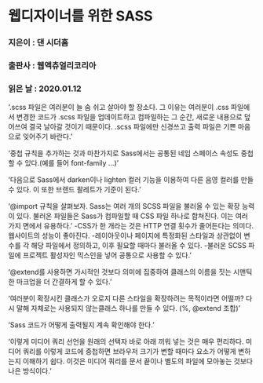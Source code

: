 # 웹디자이너를 위한 SASS
### 지은이 : 댄 시더홈
### 출판사 : 웹액츄얼리코리아
### 읽은 날 : 2020.01.12

‘.scss 파일은 여러분이 늘 숨 쉬고 살아야 할 장소다. 그 이유는 여러분이 .css 파일에서 변경한 코드가 .scss 파일을 업데이트하고 컴파일하는 그 순간, 새로운 내용으로 덮어쓰여 결국 날아갈 것이기 때문이다. .scss 파일에만 신경쓰고 출력 파일은 기쁜 마음으로 잊어주기 바란다.’

‘중첩 규칙을 추가하는 것과 마찬가지로 Sass에서는 공통된 네임 스페이스 속성도 중첩할 수 있다.(예를 들어 font-family …)’

‘다음으로 Sass에서 darken이나 lighten 컬러 기능을 이용하여 다른 음영 컬러를 만들 수 있다. 이 또한 브랜드 팔레트가 기준이 된다.’

‘@import 규칙을 살펴보자. Sass는 여러 개의 SCSS 파일을 불러올 수 있는 확장 능력이 있다. 불러온 파일들은 Sass가 컴파일할 때 CSS 파일 하나로 합쳐진다. 이는 여러 가지 면에서 유용하다.’
-CSS가 한 개라는 것은 HTTP 연결 횟수가 줄어든다는 의미다. 웹사이트의 성능이 좋아진다.
-레이아웃이나 페이지에 특정화된 스타일과 상관없이 변수를 각 해당 파일에서 정의하고, 이후 필요할 때마다 불러올 수 있다.
-불러온 SCSS 파일에 프로젝트 활성자인 믹스인을 넣어 공통으로 사용할 수 있다.’

‘@extend를 사용하면 가시적인 것보다 의미에 집중하여 클래스의 이름을 짓는 시맨틱한 마크업을 더 간결하게 할 수 있다.’

‘여러분이 확장시킨 클래스가 오로지 다른 스타일을 확장하려는 목적이라면 어떨까? 다시 말해 자체로는 사용되지 않는클래스 하나를 만들 수 있다. (%, @extend 조합)’

‘Sass 코드가 어떻게 출력될지 계속 확인해야 한다.’

‘이렇게 미디어 쿼리 선언을 원래의 선택자 바로 아래 끼워 넣는 것은 매우 편리하다. 미디어 쿼리를 이렇게 코드에 중첩하면 브라우저 크기가 변할 때마다 요소가 어떻게 변하는지 이해하기 쉽다. 이것은 미디어 쿼리를 문서 끝이나 별도의 파일에 모아놓는 것보다 나은 방식이다.’